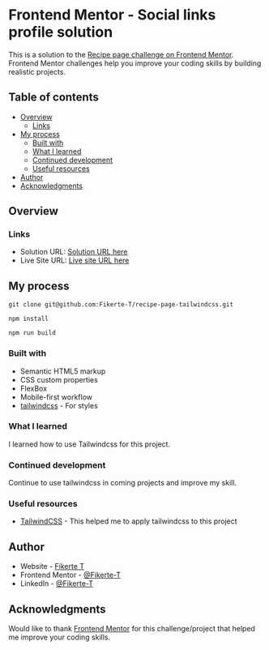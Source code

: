 # Frontend Mentor - Social links profile solution

This is a solution to the [Recipe page challenge on Frontend Mentor](https://www.frontendmentor.io/challenges/recipe-page-KiTsR8QQKm). Frontend Mentor challenges help you improve your coding skills by building realistic projects. 

## Table of contents

- [Overview](#overview)
  - [Links](#links)
- [My process](#my-process)
  - [Built with](#built-with)
  - [What I learned](#what-i-learned)
  - [Continued development](#continued-development)
  - [Useful resources](#useful-resources)
- [Author](#author)
- [Acknowledgments](#acknowledgments)

## Overview

### Links

- Solution URL: [Solution URL here](https://github.com/Fikerte-T/recipe-page-tailwindcss)
- Live Site URL: [Live site URL here](https://fikerte-t.github.io/recipe-page-tailwindcss/)

## My process

```
git clone git@github.com:Fikerte-T/recipe-page-tailwindcss.git
```
``` 
npm install
```
```
npm run build
```


### Built with

- Semantic HTML5 markup
- CSS custom properties
- FlexBox
- Mobile-first workflow
- [tailwindcss](https://tailwindcss.com/) - For styles


### What I learned

I learned how to use Tailwindcss for this project.

### Continued development

Continue to use tailwindcss in coming projects and improve my skill.

### Useful resources

- [TailwindCSS](https://tailwindcss.com/) - This helped me to apply tailwindcss to this project


## Author

- Website - [Fikerte T](https://fikerte-t.github.io/portfolio/)
- Frontend Mentor - [@Fikerte-T](https://www.frontendmentor.io/profile/Fikerte-T)
- LinkedIn - [@Fikerte-T](https://www.linkdedin.com/in/fikerte-tesfaye)

## Acknowledgments

Would like to thank [Frontend Mentor](https://www.frontendmentor.io) for this challenge/project that helped me improve your coding skills.

